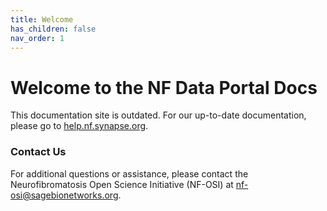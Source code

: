 ```yaml
---
title: Welcome
has_children: false
nav_order: 1
---
```


# Welcome to the NF Data Portal Docs
This documentation site is outdated. For our up-to-date documentation, please go to [help.nf.synapse.org](help.nf.synapse.org).

### Contact Us
For additional questions or assistance, please contact the Neurofibromatosis Open Science Initiative (NF-OSI) at [nf-osi@sagebionetworks.org](mailto:nf-osi@sagebionetworks.org). 
